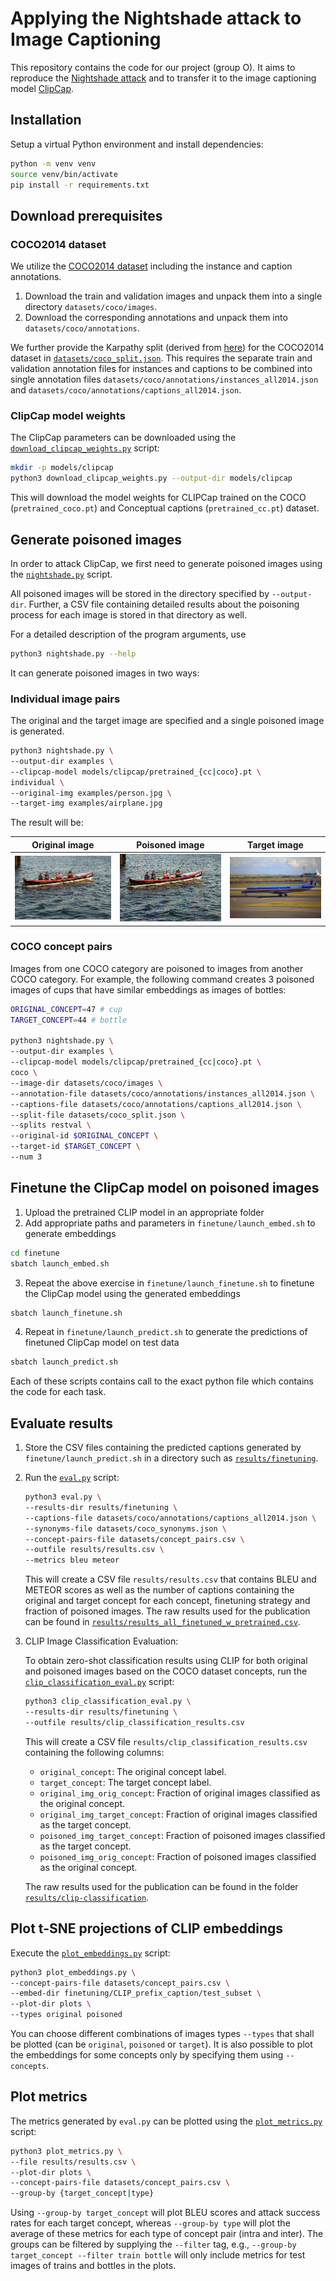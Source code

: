 # Applying the Nightshade attack to Image Captioning

This repository contains the code for our project (group O).
It aims to reproduce the [Nightshade attack](https://people.cs.uchicago.edu/~ravenben/publications/pdf/nightshade-oakland24.pdf) and to transfer it to the image captioning model [ClipCap](https://arxiv.org/pdf/2111.09734). 

## Installation

Setup a virtual Python environment and install dependencies:
```bash
python -m venv venv
source venv/bin/activate
pip install -r requirements.txt
```

## Download prerequisites

### COCO2014 dataset
We utilize the [COCO2014 dataset](https://cocodataset.org/#download) including the instance and caption annotations. 
1. Download the train and validation images and unpack them into a single directory `datasets/coco/images`.
2. Download the corresponding annotations and unpack them into `datasets/coco/annotations`.

We further provide the Karpathy split (derived from [here](https://www.kaggle.com/datasets/shtvkumar/karpathy-splits)) 
for the COCO2014 dataset in [`datasets/coco_split.json`](datasets/coco_split.json). 
This requires the separate train and validation annotation files for instances and captions to be combined into single 
annotation files `datasets/coco/annotations/instances_all2014.json` and `datasets/coco/annotations/captions_all2014.json`.

### ClipCap model weights
The ClipCap parameters can be downloaded using the [`download_clipcap_weights.py`](download_clipcap_weights.py) script:

```bash
mkdir -p models/clipcap
python3 download_clipcap_weights.py --output-dir models/clipcap
```

This will download the model weights for CLIPCap trained on the COCO (`pretrained_coco.pt`) and
Conceptual captions (`pretrained_cc.pt`) dataset.

## Generate poisoned images
In order to attack ClipCap, we first need to generate poisoned images using the [`nightshade.py`](nightshade.py) script.

All poisoned images will be stored in the directory specified by `--output-dir`. Further, a CSV
file containing detailed results about the poisoning process for each image is stored in that directory as well.

For a detailed description of the program arguments, use
```bash
python3 nightshade.py --help
```

It can generate poisoned images in two ways:

### Individual image pairs
The original and the target image are specified and a single poisoned image is generated.
```bash
python3 nightshade.py \
--output-dir examples \
--clipcap-model models/clipcap/pretrained_{cc|coco}.pt \
individual \
--original-img examples/person.jpg \
--target-img examples/airplane.jpg 
```

The result will be:

| Original image | Poisoned image | Target image |
| --- | --- | --- |
| ![original](examples/person.jpg) | ![poisoned](examples/person_poisoned.png) | ![target](examples/airplane.jpg) |


### COCO concept pairs
Images from one COCO category are poisoned to images from another COCO category. For example,
the following command creates 3 poisoned images of cups that have similar embeddings as images of bottles:
```bash
ORIGINAL_CONCEPT=47 # cup
TARGET_CONCEPT=44 # bottle

python3 nightshade.py \
--output-dir examples \
--clipcap-model models/clipcap/pretrained_{cc|coco}.pt \
coco \
--image-dir datasets/coco/images \
--annotation-file datasets/coco/annotations/instances_all2014.json \
--captions-file datasets/coco/annotations/captions_all2014.json \
--split-file datasets/coco_split.json \
--splits restval \
--original-id $ORIGINAL_CONCEPT \
--target-id $TARGET_CONCEPT \
--num 3
```

## Finetune the ClipCap model on poisoned images
1. Upload the pretrained CLIP model in an appropriate folder
2. Add appropriate paths and parameters in `finetune/launch_embed.sh` to generate embeddings
```bash
cd finetune
sbatch launch_embed.sh
```
3. Repeat the above exercise in `finetune/launch_finetune.sh` to finetune the ClipCap model using the generated embeddings
```bash
sbatch launch_finetune.sh
```  
4. Repeat in `finetune/launch_predict.sh` to generate the predictions of finetuned ClipCap model on test data
```bash
sbatch launch_predict.sh
```  
Each of these scripts contains call to the exact python file which contains the code for each task.

## Evaluate results
1. Store the CSV files containing the predicted captions generated by `finetune/launch_predict.sh` in a directory such as [`results/finetuning`](results/finetuning).
2. Run the [`eval.py`](eval.py) script:
   ```bash
   python3 eval.py \
   --results-dir results/finetuning \
   --captions-file datasets/coco/annotations/captions_all2014.json \
   --synonyms-file datasets/coco_synonyms.json \
   --concept-pairs-file datasets/concept_pairs.csv \
   --outfile results/results.csv \
   --metrics bleu meteor
   ```
   This will create a CSV file `results/results.csv` that contains BLEU and METEOR scores as well as the number of 
   captions containing the original and target concept for each concept, finetuning 
   strategy and fraction of poisoned images. The raw results used for the publication can be found in
   [`results/results_all_finetuned_w_pretrained.csv`](results/results_all_finetuned_w_pretrained.csv).
3. CLIP Image Classification Evaluation:

   To obtain zero-shot classification results using CLIP for both original and poisoned images based on the COCO dataset concepts, run the [`clip_classification_eval.py`](clip_classification_eval.py) script:
      ```bash
      python3 clip_classification_eval.py \
      --results-dir results/finetuning \
      --outfile results/clip_classification_results.csv
      ```
      This will create a CSV file `results/clip_classification_results.csv` containing the following columns:
      - `original_concept`: The original concept label.
      - `target_concept`: The target concept label.
      - `original_img_orig_concept`: Fraction of original images classified as the original concept.
      - `original_img_target_concept`: Fraction of original images classified as the target concept.
      - `poisoned_img_target_concept`: Fraction of poisoned images classified as the target concept.
      - `poisoned_img_orig_concept`: Fraction of poisoned images classified as the original concept.

      The raw results used for the publication can be found in the folder
      [`results/clip-classification`](results/clip-classification).

## Plot t-SNE projections of CLIP embeddings
Execute the [`plot_embeddings.py`](plot_embeddings.py) script:
```bash
python3 plot_embeddings.py \
--concept-pairs-file datasets/concept_pairs.csv \
--embed-dir finetuning/CLIP_prefix_caption/test_subset \
--plot-dir plots \
--types original poisoned
```

You can choose different combinations of images types `--types` that shall be plotted (can be `original`, `poisoned` or 
`target`). It is also possible to plot the embeddings for some concepts only by specifying them using `--concepts`.

## Plot metrics
The metrics generated by `eval.py` can be plotted using the [`plot_metrics.py`](plot_metrics.py) script:
```bash
python3 plot_metrics.py \
--file results/results.csv \
--plot-dir plots \
--concept-pairs-file datasets/concept_pairs.csv \
--group-by {target_concept|type}
```

Using `--group-by target_concept` will plot BLEU scores and attack success rates for each target concept, whereas 
`--group-by type` will plot the average of these metrics for each type of concept pair (intra and inter). The groups
can be filtered by supplying the `--filter` tag, e.g., `--group-by target_concept --filter train bottle` will only
include metrics for test images of trains and bottles in the plots.